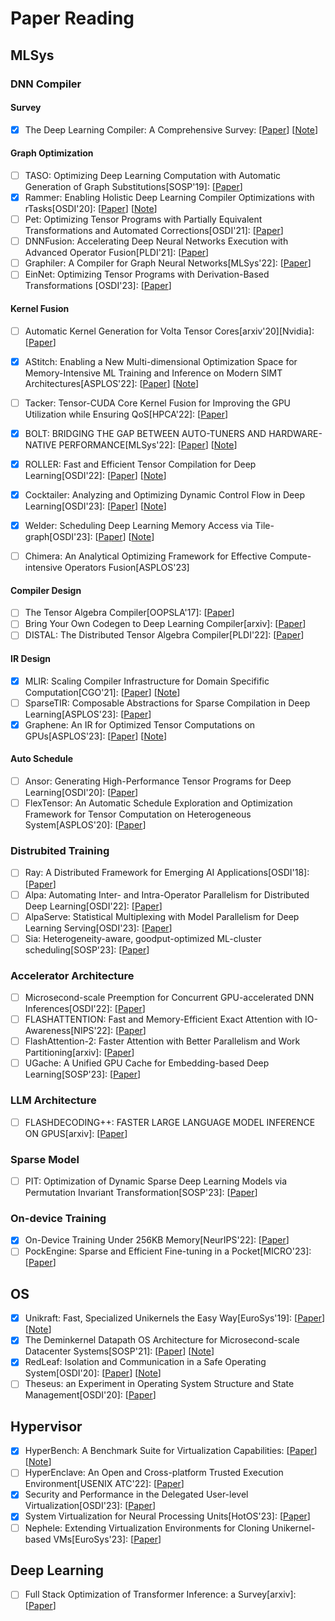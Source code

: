 # Paper Reading

## MLSys

### DNN Compiler

#### Survey

- [x] The Deep Learning Compiler: A Comprehensive Survey: [[Paper](https://arxiv.org/pdf/2002.03794.pdf)] [[Note](https://github.com/KuangjuX/system-notes/blob/main/paper-notes/ai-compiler/The-Deep-Learning-Compiler-A-Comprehensive-Survey.md)]

#### Graph Optimization

- [ ] TASO: Optimizing Deep Learning Computation with Automatic Generation of Graph Substitutions[SOSP'19]: [[Paper](https://www.cs.cmu.edu/~zhihaoj2/papers/sosp19.pdf)]
- [x] Rammer: Enabling Holistic Deep Learning Compiler Optimizations with rTasks[OSDI'20]: [[Paper](https://www.usenix.org/system/files/osdi20-ma.pdf)] [[Note](https://github.com/KuangjuX/paper-reading/issues/22)]
- [ ] Pet: Optimizing Tensor Programs with Partially Equivalent Transformations and
  Automated Corrections[OSDI'21]: [[Paper](https://www.usenix.org/system/files/osdi21-wang-haojie.pdf)]
- [ ] DNNFusion: Accelerating Deep Neural Networks Execution with Advanced Operator Fusion[PLDI'21]: [[Paper](https://arxiv.org/pdf/2108.13342.pdf)]
- [ ] Graphiler: A Compiler for Graph Neural Networks[MLSys'22]: [[Paper](https://gnnsys.github.io/papers/GNNSys21_paper_10.pdf)]
- [ ] EinNet: Optimizing Tensor Programs with Derivation-Based Transformations [OSDI'23]: [[Paper](https://www.usenix.org/system/files/osdi23-zheng.pdf)]

#### Kernel Fusion

- [ ] Automatic Kernel Generation for Volta Tensor Cores[arxiv'20][Nvidia]: [[Paper](https://arxiv.org/abs/2006.12645)]
- [x] AStitch: Enabling a New Multi-dimensional Optimization Space for Memory-Intensive ML Training and Inference on Modern SIMT Architectures[ASPLOS'22]: [[Paper](https://dl.acm.org/doi/10.1145/3503222.3507723)] [[Note](https://github.com/KuangjuX/Paper-reading/issues/26)]
- [ ] Tacker: Tensor-CUDA Core Kernel Fusion for Improving the GPU Utilization while Ensuring QoS[HPCA'22]: [[Paper](paper/mlsys/Kernel_Generation/Tacker_Tensor-CUDA_Core_Kernel_Fusion_for_Improving_the_GPU_Utilization_while_Ensuring_QoS.pdf)]

- [x] BOLT: BRIDGING THE GAP BETWEEN AUTO-TUNERS AND HARDWARE-NATIVE PERFORMANCE[MLSys'22]: [[Paper](http://yibozhu.com/doc/bolt-mlsys22.pdf)] [[Note](https://github.com/KuangjuX/Paper-reading/issues/28)]
- [x] ROLLER: Fast and Efficient Tensor Compilation for Deep Learning[OSDI'22]: [[Paper](https://www.usenix.org/system/files/osdi22-zhu.pdf)] [[Note](https://github.com/KuangjuX/Paper-reading/issues/24)]
- [x] Cocktailer: Analyzing and Optimizing Dynamic Control Flow in Deep Learning[OSDI'23]: [[Paper](https://www.usenix.org/system/files/osdi23-zhang-chen.pdf)] [[Note](https://github.com/KuangjuX/paper-reading/issues/21)]
- [x] Welder: Scheduling Deep Learning Memory Access via Tile-graph[OSDI'23]: [[Paper](https://www.usenix.org/system/files/osdi23-shi.pdf)] [[Note](https://github.com/KuangjuX/Paper-reading/issues/25)]
- [ ] Chimera: An Analytical Optimizing Framework for Effective Compute-intensive Operators Fusion[ASPLOS'23]

#### Compiler Design

- [ ] The Tensor Algebra Compiler[OOPSLA'17]: [[Paper](https://dl.acm.org/doi/pdf/10.1145/3133901)]
- [ ] Bring Your Own Codegen to Deep Learning Compiler[arxiv]: [[Paper](https://arxiv.org/pdf/2105.03215.pdf)]
- [ ] DISTAL: The Distributed Tensor Algebra Compiler[PLDI'22]: [[Paper](https://dl.acm.org/doi/pdf/10.1145/3519939.3523437)]

#### IR Design

- [x] MLIR: Scaling Compiler Infrastructure for Domain Specifific Computation[CGO'21]: [[Paper](https://ieeexplore.ieee.org/stamp/stamp.jsp?tp=&arnumber=9370308)] [[Note](https://github.com/KuangjuX/system-notes/blob/main/paper-notes/ai-compiler/MLIR-Scaling-Compiler-Infrastructure-for-Domain-Specific-Computation.md)]
- [ ] SparseTIR: Composable Abstractions for Sparse Compilation in Deep Learning[ASPLOS'23]: [[Paper](https://arxiv.org/pdf/2207.04606.pdf)]
- [x] Graphene: An IR for Optimized Tensor Computations on GPUs[ASPLOS'23]: [[Paper](https://dl.acm.org/doi/pdf/10.1145/3582016.3582018)] [[Note](https://github.com/KuangjuX/Paper-reading/issues/27)]

#### Auto Schedule
- [ ] Ansor: Generating High-Performance Tensor Programs for Deep Learning[OSDI'20]:   [[Paper](https://www.usenix.org/system/files/osdi20-zheng.pdf)]
- [ ] FlexTensor: An Automatic Schedule Exploration and Optimization Framework for Tensor Computation on Heterogeneous System[ASPLOS'20]: [[Paper](https://ceca.pku.edu.cn/docs/20200915213803856105.pdf)]

### Distrubited Training

- [ ] Ray: A Distributed Framework for Emerging AI Applications[OSDI'18]: [[Paper](https://www.usenix.org/system/files/osdi18-moritz.pdf)]
- [ ] Alpa: Automating Inter- and Intra-Operator Parallelism for Distributed Deep Learning[OSDI'22]: [[Paper](https://www.usenix.org/system/files/osdi22-zheng-lianmin.pdf)]
- [ ] AlpaServe: Statistical Multiplexing with Model Parallelism for Deep Learning Serving[OSDI'23]: [[Paper](https://www.usenix.org/system/files/osdi23-li-zhuohan.pdf)]
- [ ] Sia: Heterogeneity-aware, goodput-optimized ML-cluster scheduling[SOSP'23]: [[Paper](https://www.pdl.cmu.edu/PDL-FTP/BigLearning/sia_sosp23-final.pdf)]

### Accelerator Architecture

- [ ] Microsecond-scale Preemption for Concurrent GPU-accelerated DNN Inferences[OSDI'22]: [[Paper](https://www.usenix.org/system/files/osdi22-han.pdf)]
- [ ] FLASHATTENTION: Fast and Memory-Efficient Exact Attention with IO-Awareness[NIPS'22]: [[Paper](https://proceedings.neurips.cc/paper_files/paper/2022/file/67d57c32e20fd0a7a302cb81d36e40d5-Paper-Conference.pdf)]
- [ ] FlashAttention-2: Faster Attention with Better Parallelism and Work Partitioning[arxiv]: [[Paper](https://arxiv.org/pdf/2307.08691.pdf)]
- [ ] UGache: A Unified GPU Cache for Embedding-based Deep Learning[SOSP'23]: [[Paper](https://dl.acm.org/doi/pdf/10.1145/3600006.3613169)]

### LLM Architecture

- [ ] FLASHDECODING++: FASTER LARGE LANGUAGE MODEL INFERENCE ON GPUS[arxiv]: [[Paper](https://arxiv.org/pdf/2311.01282.pdf)]

### Sparse Model

- [ ] PIT: Optimization of Dynamic Sparse Deep Learning Models via Permutation Invariant Transformation[SOSP'23]: [[Paper](https://arxiv.org/pdf/2301.10936.pdf)]

### On-device Training
- [x] On-Device Training Under 256KB Memory[NeurIPS'22]: [[Paper](https://arxiv.org/pdf/2206.15472.pdf)]
- [ ] PockEngine: Sparse and Efficient Fine-tuning in a Pocket[MICRO'23]: [[Paper](https://arxiv.org/pdf/2310.17752.pdf)]

## OS

- [x] Unikraft: Fast, Specialized Unikernels the Easy Way[EuroSys'19]: [[Paper](https://dl.acm.org/doi/pdf/10.1145/3447786.3456248)] [[Note](https://github.com/KuangjuX/paper-reading/issues/9)]
- [x] The Deminkernel Datapath OS Architecture for Microsecond-scale Datacenter Systems[SOSP'21]: [[Paper](https://irenezhang.net/papers/demikernel-sosp21.pdf)] [[Note](https://github.com/KuangjuX/system-notes/blob/main/paper-notes/os/Demikernel.md)]
- [x] RedLeaf: Isolation and Communication in a Safe Operating System[OSDI'20]: [[Paper](https://www.usenix.org/system/files/osdi20-narayanan_vikram.pdf)] [[Note](https://github.com/KuangjuX/system-notes/blob/main/paper-notes/os/RedLeaf.md)]
- [ ] Theseus: an Experiment in Operating System Structure and State Management[OSDI'20]: [[Paper](https://www.usenix.org/system/files/osdi20-boos.pdf)]

## Hypervisor

- [x] HyperBench: A Benchmark Suite for Virtualization Capabilities: [[Paper](https://dl.acm.org/doi/pdf/10.1145/3341617.3326138)] [[Note](https://github.com/KuangjuX/system-notes/blob/main/paper-notes/hypervisor/Hyperbench-A-Benchmark-Suite-for-Virtualization-Capabilities.md)]
- [ ] HyperEnclave: An Open and Cross-platform Trusted Execution Environment[USENIX ATC'22]: [[Paper](https://www.usenix.org/system/files/atc22-jia-yuekai.pdf)]
- [x] Security and Performance in the Delegated User-level Virtualization[OSDI'23]: [[Paper](https://www.usenix.org/system/files/osdi23-chen.pdf)]
- [x] System Virtualization for Neural Processing Units[HotOS'23]: [[Paper](https://sigops.org/s/conferences/hotos/2023/papers/xue.pdf)]
- [ ] Nephele: Extending Virtualization Environments for Cloning Unikernel-based VMs[EuroSys'23]: [[Paper](http://nets.cs.pub.ro/~costin/files/nephele.pdf)]

## Deep Learning

- [ ] Full Stack Optimization of Transformer Inference: a Survey[arxiv]: [[Paper](https://arxiv.org/pdf/2302.14017.pdf)]
